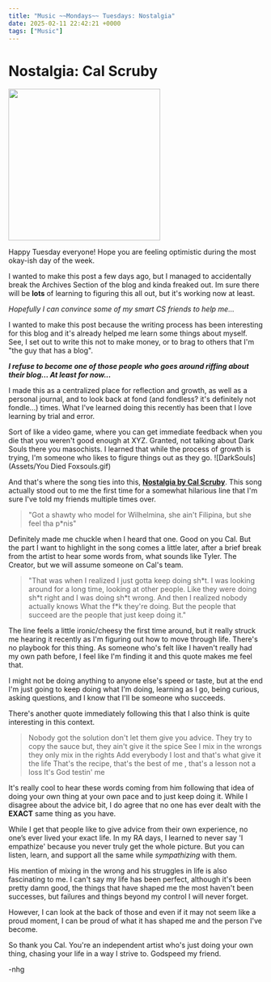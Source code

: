 ```yaml
---
title: "Music ~~Mondays~~ Tuesdays: Nostalgia"
date: 2025-02-11 22:42:21 +0000
tags: ["Music"]
---
```


# Nostalgia: Cal Scruby
<img src = "https://github.com/user-attachments/assets/790da8d4-674a-4d92-8de7-213f4f682f2b" height = "300">

Happy Tuesday everyone! Hope you are feeling optimistic during the most okay-ish day of the week.

I wanted to make this post a few days ago, but I managed to accidentally break the Archives Section of the blog and kinda freaked out. Im sure there will be **lots** of learning to figuring this all out, but it's working now at least.

_Hopefully I can convince some of my smart CS friends to help me..._

I wanted to make this post because the writing process has been interesting for this blog and it's already helped me learn some things about myself. See, I set out to write this not to make money, or to brag to others that I'm "the guy that has a blog".

***I refuse to become one of those people who goes around riffing about their blog... At least for now...***

I made this as a centralized place for reflection and growth, as well as a personal journal, and to look back at fond (and fondless? it's definitely not fondle...) times. What I've learned doing this recently has been that I love learning by trial and error.

Sort of like a video game, where you can get immediate feedback when you die that you weren't good enough at XYZ. Granted, not talking about Dark Souls there you masochists. I learned that while the process of growth is trying, I'm someone who likes to figure things out as they go.
![DarkSouls](Assets/You Died Foxsouls.gif)

And that's where the song ties into this, [**Nostalgia by Cal Scruby**](https://www.youtube.com/watch?v=RXtqpKo87d0). This song actually stood out to me the first time for a somewhat hilarious line that I'm sure I've told my friends multiple times over.

> "Got a shawty who model for Wilhelmina, she ain't Filipina, but she feel tha p*nis"

Definitely made me chuckle when I heard that one. Good on you Cal. But the part I want to highlight in the song comes a little later, after a brief break from the artist to hear some words from, what sounds like Tyler. The Creator, but we will assume someone on Cal's team.

> "That was when I realized I just gotta keep doing sh\*t.
> I was looking around for a long time, looking at other people.
> Like they were doing sh\*t right and I was doing sh\*t wrong.
> And then I realized nobody actually knows What the f\*k they're doing.
> But the people that succeed are the people that just keep doing it."

The line feels a little ironic/cheesy the first time around, but it really struck me hearing it recently as I'm figuring out how to move through life. There's no playbook for this thing. As someone who's felt like I haven't really had my own path before, I feel like I'm finding it and this quote makes me feel that.

I might not be doing anything to anyone else's speed or taste, but at the end I'm just going to keep doing what I'm doing, learning as I go, being curious, asking questions, and I know that I'll be someone who succeeds.

There's another quote immediately following this that I also think is quite interesting in this context.

>Nobody got the solution don't let them give you advice.
>They try to copy the sauce but, they ain't give it the spice
>See I mix in the wrongs they only mix in the rights
>Add everybody I lost and that's what give it the life
>That's the recipe, that's the best of me , that's a lesson not a loss It's God testin' me

It's really cool to hear these words coming from him following that idea of doing your own thing at your own pace and to just keep doing it. While I disagree about the advice bit, I do agree that no one has ever dealt with the **EXACT** same thing as you have.

While I get that people like to give advice from their own experience, no one’s ever lived your exact life. In my RA days, I learned to never say 'I empathize' because you never truly get the whole picture. But you can listen, learn, and support all the same while _sympathizing_ with them. 

His mention of mixing in the wrong and his struggles in life is also fascinating to me. I can't say my life has been perfect, although it's been pretty damn good, the things that have shaped me the most haven't been successes, but failures and things beyond my control I will never forget.

However, I can look at the back of those and even if it may not seem like a proud moment, I can be proud of what it has shaped me and the person I've become.

So thank you Cal. You're an independent artist who's just doing your own thing, chasing your life in a way I strive to. Godspeed my friend.

-nhg
